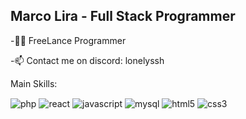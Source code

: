 <h2> Marco Lira - Full Stack Programmer </h2>

<p>-👨‍💻 FreeLance Programmer</p>
<p>-📫 Contact me on discord: lonelyssh</p>

Main Skills:
<div>
  <div>
    <img align="center" alt="php" src="https://img.shields.io/badge/PHP-777BB4?style=for-the-badge&logo=php&logoColor=white"/>
    <img align="center" alt="react" src="https://img.shields.io/badge/-ReactJs-61DAFB?logo=react&logoColor=white&style=for-the-badge"/>
    <img align="center" alt="javascript" src="https://img.shields.io/badge/JavaScript-F7DF1E?style=for-the-badge&logo=javascript&logoColor=black"/>
    <img align="center" alt="mysql" src="https://img.shields.io/badge/MySQL-005C84?style=for-the-badge&logo=mysql&logoColor=white"/>
    <img align="center" alt="html5" src="https://img.shields.io/badge/HTML5-E34F26?style=for-the-badge&logo=html5&logoColor=white"/>
    <img align="center" alt="css3" src="https://img.shields.io/badge/CSS3-1572B6?style=for-the-badge&logo=css3&logoColor=white"/>
  </div>
</div></br>
